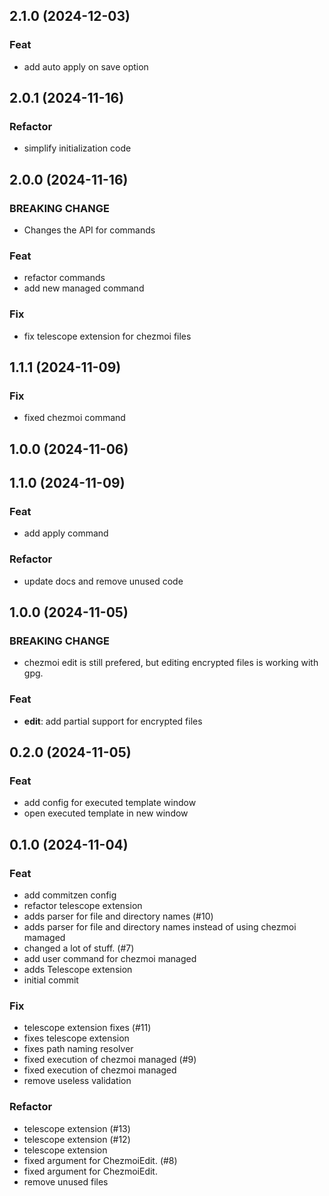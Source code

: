 ## 2.1.0 (2024-12-03)

### Feat

- add auto apply on save option

## 2.0.1 (2024-11-16)

### Refactor

- simplify initialization code

## 2.0.0 (2024-11-16)

### BREAKING CHANGE

- Changes the API for commands

### Feat

- refactor commands
- add new managed command

### Fix

- fix telescope extension for chezmoi files

## 1.1.1 (2024-11-09)

### Fix

- fixed chezmoi command

## 1.0.0 (2024-11-06)

## 1.1.0 (2024-11-09)

### Feat

- add apply command

### Refactor

- update docs and remove unused code

## 1.0.0 (2024-11-05)

### BREAKING CHANGE

- chezmoi edit is still prefered, but editing encrypted files is working with gpg.

### Feat

- **edit**: add partial support for encrypted files

## 0.2.0 (2024-11-05)

### Feat

- add config for executed template window
- open executed template in new window

## 0.1.0 (2024-11-04)

### Feat

- add commitzen config
- refactor telescope extension
- adds parser for file and directory names (#10)
- adds parser for file and directory names instead of using chezmoi mamaged
- changed a lot of stuff. (#7)
- add user command for chezmoi managed
- adds Telescope extension
- initial commit

### Fix

- telescope extension fixes (#11)
- fixes telescope extension
- fixes path naming resolver
- fixed execution of chezmoi managed (#9)
- fixed execution of chezmoi managed
- remove useless validation

### Refactor

- telescope extension (#13)
- telescope extension (#12)
- telescope extension
- fixed argument for ChezmoiEdit. (#8)
- fixed argument for ChezmoiEdit.
- remove unused files
